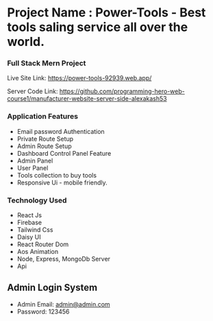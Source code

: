 # Project Name : Power-Tools - Best tools saling service all over the world.

### Full Stack Mern Project
Live Site Link: https://power-tools-92939.web.app/

Server Code Link: https://github.com/programming-hero-web-course1/manufacturer-website-server-side-alexakash53

### Application Features

* Email password Authentication
* Private Route Setup
* Admin Route Setup
* Dashboard Control Panel Feature
* Admin Panel
* User Panel
* Tools collection to buy tools
* Responsive Ui - mobile friendly.


### Technology Used

* React Js
* Firebase
* Tailwind Css
* Daisy UI
* React Router Dom
* Aos Animation
* Node, Express, MongoDb Server
* Api

## Admin Login System

* Admin Email: admin@admin.com
* Password: 123456
